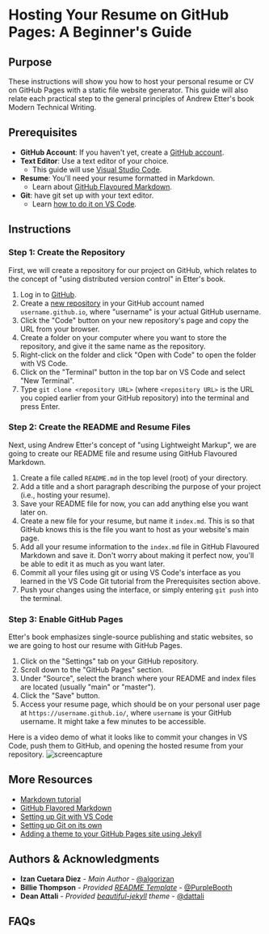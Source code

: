 # Hosting Your Resume on GitHub Pages: A Beginner's Guide

## Purpose

These instructions will show you how to host your personal resume or CV on GitHub Pages with a static file website generator.
This guide will also relate each practical step to the general principles of Andrew Etter's book Modern Technical Writing.

## Prerequisites
<!-- This should include a resume formatted in Markdown
- Include a link to a good Markdown tutorial under "More Resources." You do not need to explain how to use Markdown. -->

- **GitHub Account**: If you haven't yet, create a [GitHub account](https://github.com/join).
- **Text Editor**: Use a text editor of your choice.
    - This guide will use [Visual Studio Code](https://code.visualstudio.com/).
- **Resume**: You'll need your resume formatted in Markdown.
    - Learn about [GitHub Flavoured Markdown](https://docs.github.com/en/get-started/writing-on-github/getting-started-with-writing-and-formatting-on-github).
- **Git**: have git set up with your text editor.
    - Learn [how to do it on VS Code](https://code.visualstudio.com/docs/sourcecontrol/intro-to-git).


## Instructions
<!--
- Use headings and numbered lists
- Remember to use each step to explain both how to follow the tools and model Etter recommends and how to host a resume in GitHub Pages or Codeberg Pages. It's up to you whether you 1) begin with Etter's general process and then demonstrate the process with a practical step involving your resume, or 2) begin with the practical steps for hosting a resume and relate each practical step to a concept in Etter's book.
- Add an animated gif: Include a demo using an animated gif in your README. The gif should feature your own resume (showing your own name).
-->

### Step 1: Create the Repository
<!-- Etter's concept = Use Distributed Version Control -->

First, we will create a repository for our project on GitHub, which relates to the concept of "using distributed version control" in Etter's book.

1. Log in to [GitHub](https://github.com/login).
2. Create a [new repository](https://github.com/new) in your GitHub account named `username.github.io`, where "username" is your actual GitHub username.
3. Click the "Code" button on your new repository's page and copy the URL from your browser.
3. Create a folder on your computer where you want to store the repository, and give it the same name as the repository.
4. Right-click on the folder and click "Open with Code" to open the folder with VS Code.
5. Click on the "Terminal" button in the top bar on VS Code and select "New Terminal".
6. Type `git clone <repository URL>` (where `<repository URL>` is the URL you copied earlier from your GitHub repository) into the terminal and press Enter.

### Step 2: Create the README and Resume Files
<!-- Etter's concept = Use Lightweight Markup -->

Next, using Andrew Etter's concept of "using Lightweight Markup", we are going to create our README file and resume using GitHub Flavoured Markdown.

1. Create a file called `README.md` in the top level (root) of your directory.
2. Add a title and a short paragraph describing the purpose of your project (i.e., hosting your resume).
3. Save your README file for now, you can add anything else you want later on.
4. Create a new file for your resume, but name it `index.md`. This is so that GitHub knows this is the file you want to host as your website's main page.
5. Add all your resume information to the `index.md` file in GitHub Flavoured Markdown and save it. Don't worry about making it perfect now, you'll be able to edit it as much as you want later.
6. Commit all your files using git or using VS Code's interface as you learned in the VS Code Git tutorial from the Prerequisites section above.
7. Push your changes using the interface, or simply entering `git push` into the terminal.

### Step 3: Enable GitHub Pages

Etter's book emphasizes single-source publishing and static websites, so we are going to host our resume with GitHub Pages.

1. Click on the "Settings" tab on your GitHub repository.
2. Scroll down to the "GitHub Pages" section.
3. Under "Source", select the branch where your README and index files are located (usually "main" or "master").
4. Click the "Save" button.
5. Access your resume page, which should be on your personal user page at `https://username.github.io/`, where `username` is your GitHub username. It might take a few minutes to be accessible.

Here is a video demo of what it looks like to commit your changes in VS Code, push them to GitHub, and opening the hosted resume from your repository.
![screencapture](https://github.com/algorizan/algorizan.github.io/blob/main/assets/img/screencapture.gif)

## More Resources
<!-- Include a Markdown tutorial and at least three other resources. -->
- [Markdown tutorial](https://www.markdowntutorial.com/)
- [GitHub Flavored Markdown](https://docs.github.com/en/get-started/writing-on-github/getting-started-with-writing-and-formatting-on-github)
- [Setting up Git with VS Code](https://code.visualstudio.com/docs/sourcecontrol/intro-to-git)
- [Setting up Git on its own](https://git-scm.com/book/en/v2/Getting-Started-First-Time-Git-Setup)
- [Adding a theme to your GitHub Pages site using Jekyll](https://docs.github.com/en/pages/setting-up-a-github-pages-site-with-jekyll/adding-a-theme-to-your-github-pages-site-using-jekyll)


## Authors & Acknowledgments

- **Izan Cuetara Diez** - *Main Author* - [@algorizan](https://github.com/algorizan)
- **Billie Thompson** - *Provided [README Template](https://github.com/PurpleBooth/a-good-readme-template)* - [@PurpleBooth](https://github.com/PurpleBooth)
- **Dean Attali** - *Provided [beautiful-jekyll](https://github.com/daattali/beautiful-jekyll) theme* - [@dattali](https://github.com/daattali)

## FAQs <!-- TODO -->
<!-- Add (and answer) two FAQs, as described below:
- A question about the overall process, such as "Why is Markdown better than a word processor?"
- A question about the practical details, such as "Why is my resume not showing up?"
    - You may use the example FAQs, or come up with your own. -->


